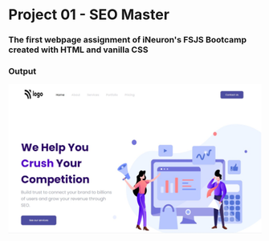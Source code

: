 # Project 01 - SEO Master

### The first webpage assignment of iNeuron's FSJS Bootcamp created with HTML and vanilla CSS

### Output

<img width="959" alt="output" src="https://github.com/Anas9764/FSJS-Bootcamp/blob/main/HTML%20and%20CSS/Week%2003/Project%2001/project1-output.jpg">
